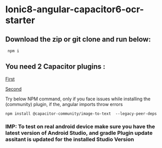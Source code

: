 # Ionic8-angular-capacitor6-ocr-starter

## Download the zip or git clone and run below:
` 
npm i 
`
## You need 2 Capacitor plugins :
[First](https://capacitorjs.com/docs/apis/camera)

[Second](https://github.com/capacitor-community/image-to-text)

Try below NPM command, only if you face issues while installing the (community) plugin, if  the, angular imports throw errors


`
npm install @capacitor-community/image-to-text  --legacy-peer-deps
`

### IMP:  To test on real android device make sure you have the latest version of Android Studio, and gradle Plugin update assitant is updated for the installed Studio Version
